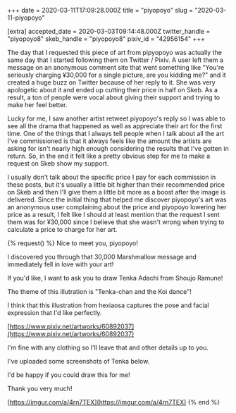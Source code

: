 +++
date = 2020-03-11T17:09:28.000Z
title = "piyopoyo"
slug = "2020-03-11-piyopoyo"

[extra]
accepted_date = 2020-03-03T09:14:48.000Z
twitter_handle = "piyopoyo8"
skeb_handle = "piyopoyo8"
pixiv_id = "42956154"
+++

The day that I requested this piece of art from pipyopoyo was actually the same day that I started following them on Twitter / Pixiv. A user left them a message on an anonymous comment site that went something like "You're seriously charging ¥30,000 for a single picture, are you kidding me?" and it created a huge buzz on Twitter because of her reply to it. She was very apologetic about it and ended up cutting their price in half on Skeb. As a result, a ton of people were vocal about giving their support and trying to make her feel better.

Lucky for me, I saw another artist retweet piyopoyo's reply so I was able to see all the drama that happened as well as appreciate their art for the first time. One of the things that I always tell people when I talk about all the art I've commissioned is that it always feels like the amount the artists are asking for isn't nearly high enough considering the results that I've gotten in return. So, in the end it felt like a pretty obvious step for me to make a request on Skeb show my support.

I usually don't talk about the specific price I pay for each commission in these posts, but it's usually a little bit higher than their recommended price on Skeb and then I'll give them a little bit more as a boost after the image is delivered. Since the initial thing that helped me discover piyopoyo's art was an anonymous user complaining about the price and piyopoyo lowering her price as a result, I felt like I should at least mention that the request I sent them was for ¥30,000 since I believe that she wasn't wrong when trying to calculate a price to charge for her art.

{% request() %}
Nice to meet you, piyopoyo!

I discovered you through that 30,000 Marshmallow message and immediately fell in love with your art!

If you'd like, I want to ask you to draw Tenka Adachi from Shoujo Ramune!

The theme of this illutration is "Tenka-chan and the Koi dance"!

I think that this illustration from hexiaosa captures the pose and facial expression that I'd like perfectly.

[https://www.pixiv.net/artworks/60892037](https://www.pixiv.net/artworks/60892037)

I'm fine with any clothing so I'll leave that and other details up to you.

I've uploaded some screenshots of Tenka below.

I'd be happy if you could draw this for me!

Thank you very much!

[https://imgur.com/a/4rn7TEX](https://imgur.com/a/4rn7TEX)
{% end %}